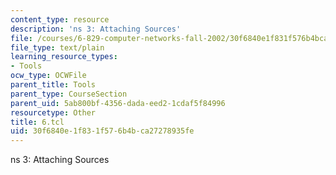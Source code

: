 ```yaml
---
content_type: resource
description: 'ns 3: Attaching Sources'
file: /courses/6-829-computer-networks-fall-2002/30f6840e1f831f576b4bca27278935fe_6.tcl
file_type: text/plain
learning_resource_types:
- Tools
ocw_type: OCWFile
parent_title: Tools
parent_type: CourseSection
parent_uid: 5ab800bf-4356-dada-eed2-1cdaf5f84996
resourcetype: Other
title: 6.tcl
uid: 30f6840e-1f83-1f57-6b4b-ca27278935fe
---
```

ns 3: Attaching Sources

